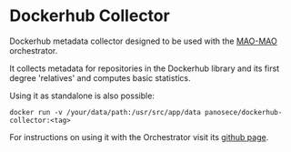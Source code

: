# Dockerhub Collector

Dockerhub metadata collector designed to be used with the [MAO-MAO](https://mao-mao-research.github.io/) orchestrator.

It collects metadata for repositories in the Dockerhub library and its first degree 'relatives' and computes basic statistics.

Using it as standalone is also possible:

```
docker run -v /your/data/path:/usr/src/app/data panosece/dockerhub-collector:<tag>
```

For instructions on using it with the Orchestrator visit its [github page](https://github.com/serviceprototypinglab/mao-orchestrator).
